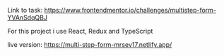 Link to task: https://www.frontendmentor.io/challenges/multistep-form-YVAnSdqQBJ

For this project i use React, Redux and TypeScript

live version: https://multi-step-form-mrsev17.netlify.app/

